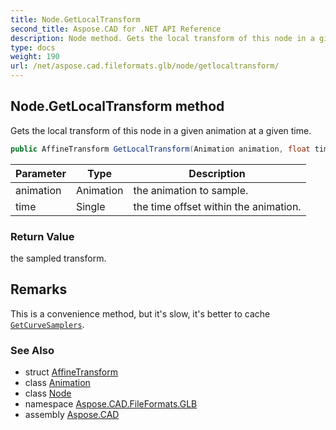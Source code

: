 ```yaml
---
title: Node.GetLocalTransform
second_title: Aspose.CAD for .NET API Reference
description: Node method. Gets the local transform of this node in a given animation at a given time
type: docs
weight: 190
url: /net/aspose.cad.fileformats.glb/node/getlocaltransform/
---
```

## Node.GetLocalTransform method

Gets the local transform of this node in a given animation at a given time.

```csharp
public AffineTransform GetLocalTransform(Animation animation, float time)
```

| Parameter | Type | Description |
| --- | --- | --- |
| animation | Animation | the animation to sample. |
| time | Single | the time offset within the animation. |

### Return Value

the sampled transform.

## Remarks

This is a convenience method, but it's slow, it's better to cache [`GetCurveSamplers`](../getcurvesamplers/).

### See Also

* struct [AffineTransform](../../../aspose.cad.fileformats.glb.transforms/affinetransform/)
* class [Animation](../../animation/)
* class [Node](../)
* namespace [Aspose.CAD.FileFormats.GLB](../../../aspose.cad.fileformats.glb/)
* assembly [Aspose.CAD](../../../)


